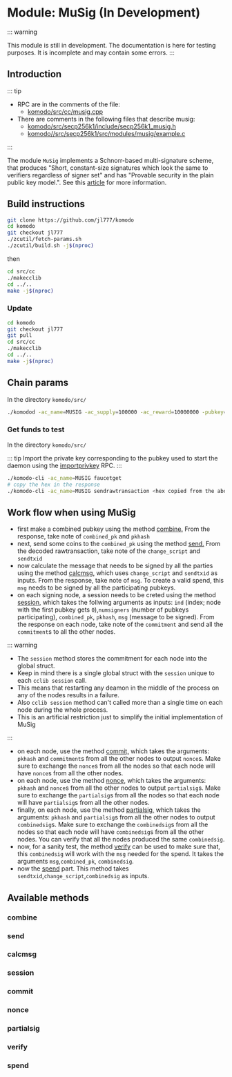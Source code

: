 # Module: MuSig (In Development)

::: warning

This module is still in development. The documentation is here for testing purposes.
It is incomplete and may contain some errors.
:::

## Introduction

::: tip

- RPC are in the comments of the file:
  - [komodo/src/cc/musig.cpp](https://github.com/jl777/komodo/blob/jl777/src/cc/musig.cpp)
- There are comments in the following files that describe musig:
  - [komodo/src/secp256k1/include/secp256k1_musig.h](https://github.com/jl777/komodo/blob/jl777/src/secp256k1/include/secp256k1_musig.h)
  - [komodo//src/secp256k1/src/modules/musig/example.c](https://github.com/jl777/komodo/blob/jl777/src/secp256k1/src/modules/musig/example.c)

:::

The module `MuSig` implements a Schnorr-based multi-signature scheme, that produces "Short, constant-size signatures which look the same to verifiers regardless of signer set" and has "Provable security in the plain public key model.". See this [article](https://blockstream.com/2019/02/18/musig-a-new-multisignature-standard/) for more information.

## Build instructions

```bash
git clone https://github.com/jl777/komodo
cd komodo
git checkout jl777
./zcutil/fetch-params.sh
./zcutil/build.sh -j$(nproc)
```

then

```bash
cd src/cc
./makecclib
cd ../..
make -j$(nproc)
```

### Update

```bash
cd komodo
git checkout jl777
git pull
cd src/cc
./makecclib
cd ../..
make -j$(nproc)
```

## Chain params

In the directory `komodo/src/`

```bash
./komodod -ac_name=MUSIG -ac_supply=100000 -ac_reward=10000000 -pubkey=<yourpub> -ac_cclib=sudoku -ac_cc=2 -addnode=5.9.102.210 &
```

### Get funds to test

In the directory `komodo/src/`

::: tip
Import the private key corresponding to the pubkey used to start the daemon using the [importprivkey](../komodo-api/wallet.html#importprivkey) RPC.
:::

```bash
./komodo-cli -ac_name=MUSIG faucetget
# copy the hex in the response
./komodo-cli -ac_name=MUSIG sendrawtransaction <hex copied from the above response>
```

## Work flow when using MuSig

- first make a combined pubkey using the method [combine.](../dynamic/cc-musig.html#combine) From the response, take note of `combined_pk` and `pkhash`
- next, send some coins to the `combined_pk` using the method [send.](../dynamic/cc-musig.html#send) From the decoded rawtransaction, take note of the `change_script` and `sendtxid`<!-- expalin what these two are -->
- now calculate the message that needs to be signed by all the parties using the method [calcmsg,](../dynamic/cc-musig.html#calcmsg) which uses `change_script` and `sendtxid` as inputs. From the response, take note of `msg`. To create a valid spend, this `msg` needs to be signed by all the participating pubkeys.
- on each signing node, a session needs to be creted using the method [session,](../dynamic/cc-musig.html#session) which takes the follwing arguments as inputs: `ind` (index; node with the first pubkey gets `0`),`numsigners` (number of pubkeys participating), `combined_pk`, `pkhash`, `msg` (message to be signed). From the response on each node, take note of the `commitment` and send all the `commitment`s to all the other nodes.

::: warning

- The `session` method stores the commitment for each node into the global struct.
- Keep in mind there is a single global struct with the `session` unique to each `cclib session` call.
- This means that restarting any deamon in the middle of the process on any of the nodes results in a failure.
- Also `cclib session` method can't called more than a single time on each node during the whole process.
- This is an artificial restriction just to simplify the initial implementation of MuSig

:::

- on each node, use the method [commit,](../dynamic/cc-musig.html#commit)
  which takes the arguments: `pkhash` and `commitment`s from all the other nodes to output `nonce`s. Make sure to exchange the `nonce`s from all the nodes so that each node will have `nonce`s from all the other nodes.
- on each node, use the method [nonce,](../dynamic/cc-musig.html#nonce)
  which takes the arguments: `pkhash` and `nonce`s from all the other nodes to output `partialsig`s. Make sure to exchange the `partialsig`s from all the nodes so that each node will have `partialsig`s from all the other nodes.
- finally, on each node, use the method [partialsig,](../dynamic/cc-musig.html#partialsig)
  which takes the arguments: `pkhash` and `partialsig`s from all the other nodes to output `combinedsig`s. Make sure to exchange the `combinedsig`s from all the nodes so that each node will have `combinedsig`s from all the other nodes. You can verify that all the nodes produced the same `combinedsig`.
- now, for a sanity test, the method [verify](../dynamic/cc-musig.html#verify) can be used to make sure that, this `combinedsig` will work with the `msg` needed for the spend. It takes the arguments `msg`,`combined_pk`, `combinedsig`. <!-- what does it output -->
- now the [spend](../dynamic/cc-musig.html#spend) part. This method takes `sendtxid`,`change_script`,`combinedsig` as inputs. <!-- who can spend, how much,something is missing here -->

## Available methods

### combine

### send

### calcmsg

### session

### commit

### nonce

### partialsig

### verify

### spend
